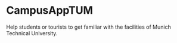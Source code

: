 # CampusAppTUM
Help students or tourists to get familiar with the facilities of Munich Technical University.
